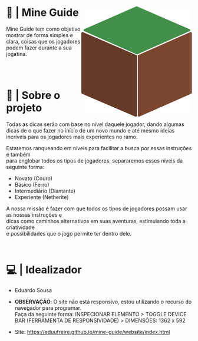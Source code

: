 <div>
  <img height="300" width="300" src="https://github.com/eduufreire/mine-guide/blob/main/website/assets/img/icon-mine-guide.png" align="right">
  <h1>🌄 | Mine Guide</h1>
  <p> 
    Mine Guide tem como objetivo mostrar de forma simples e clara, coisas que os jogadores podem fazer durante a sua jogatina.
  </p>
</div>

<br><br>

  <h1> 📌 | Sobre o projeto </h1>
  <p align="left">
     Todas as dicas serão com base no nível daquele jogador, dando algumas dicas de o que fazer no início de um novo mundo e até mesmo ideias incríveis para os jogadores mais experientes no ramo. 
     
Estaremos ranqueando em níveis para facilitar a busca por essas instruções e também <br>para englobar todos os tipos de jogadores, separaremos esses níveis da seguinte forma: 

- Novato (Couro)
- Básico (Ferro)
- Intermediário (Diamante)
- Experiente (Netherite)

A nossa missão é fazer com que todos os tipos de jogadores possam usar as nossas instruções e <br> dicas como caminhos alternativos em suas aventuras, estimulando toda a criatividade <br>e possibilidades que o jogo permite ter dentro dele. 
  </p>
  
<br>
  
  # 💻 | Idealizador
  - Eduardo Sousa

   - <b>OBSERVAÇÃO</b>: O site não está responsivo, estou utilizando o recurso do navegador para programar. <br> Faça da seguinte forma: INSPECIONAR ELEMENTO > TOGGLE DEVICE BAR (FERRAMENTA DE RESPONSIVIDADE) > DIMENSÕES: 1362 x 592
   - Site: https://eduufreire.github.io/mine-guide/website/index.html
